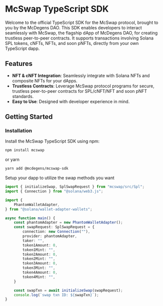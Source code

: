 # McSwap TypeScript SDK

Welcome to the official TypeScript SDK for the McSwap protocol, brought to you by the McDegens DAO. This SDK enables developers to interact seamlessly with McSwap, the flagship dApp of McDegens DAO, for creating trustless peer-to-peer contracts. It supports transactions involving Solana SPL tokens, cNFTs, NFTs, and soon pNFTs, directly from your own TypeScript dapp.

## Features

- **NFT & cNFT Integration**: Seamlessly integrate with Solana NFTs and composite NFTs for your dApps.
- **Trustless Contracts**: Leverage McSwap protocol programs for secure, trustless peer-to-peer contracts for SPL/cNFT/NFT and soon pNFT standards.
- **Easy to Use**: Designed with developer experience in mind.

## Getting Started

### Installation

Install the McSwap TypeScript SDK using npm:

```bash
npm install mcswap

```
or yarn
```bash
yarn add @mcdegens/mcswap-sdk

```


Setup your dapp to utilize the swap methods you want
```typescript
import { initializeSwap, SplSwapRequest } from "mcswap/src/Spl";
import { Connection } from "@solana/web3.js";

import {
    PhantomWalletAdapter,
} from "@solana/wallet-adapter-wallets";

async function main() {
    const phantomAdapter = new PhantomWalletAdapter();
    const swapRequest: SplSwapRequest = {
        connection: new Connection(""),
        provider: phantomAdapter,
        taker: "",
        token1Amount: 0,
        token1Mint: "",
        token2Amount: 0,
        token2Mint: "",
        token3Amount: 0,
        token3Mint: "",
        token4Amount: 0,
        token4Mint: "",
    }

    const swapTxn = await initializeSwap(swapRequest);
    console.log(`swap txn ID: ${swapTxn}`);
}
```